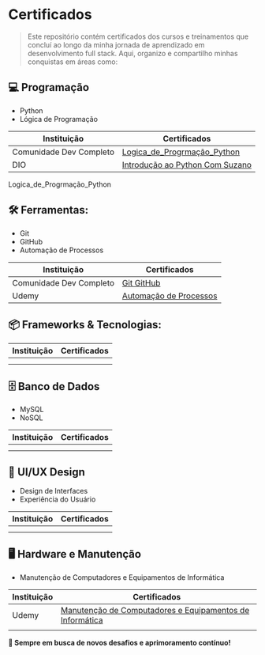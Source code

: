 # Certificados

>Este repositório contém certificados dos cursos e treinamentos que concluí ao longo da minha jornada de aprendizado em desenvolvimento full stack. Aqui, organizo e compartilho minhas conquistas em áreas como:


## 💻 Programação

- Python
- Lógica de Programação

 | Instituição | Certificados |
 |--------|--------------|
 | Comunidade Dev Completo | [Logica_de_Progrmação_Python]([link2](https://raw.githubusercontent.com/N3TO0/Certificados/refs/heads/main/Programação/Logica_de_Progrmação_Python_Git_GitHub-Comunidade-Dev-Completo.jfif)) | 
 | DIO | [Introdução ao Python Com Suzano]([https://raw.githubusercontent.com/N3TO0/Certificados/refs/heads/main/Ferramentas/Git_GitHub-Comunidade-Dev-Completo.jfif](https://github.com/N3TO0/Certificados/blob/main/Programação/Introdução_ao_Python_Com_Suzano.pdf)) | 
 

Logica_de_Progrmação_Python

## 🛠️ Ferramentas: 

- Git
- GitHub
- Automação de Processos

 | Instituição | Certificados |
 |--------|--------------|
 | Comunidade Dev Completo | [Git GitHub](https://raw.githubusercontent.com/N3TO0/Certificados/refs/heads/main/Ferramentas/Git_GitHub-Comunidade-Dev-Completo.jfif) | 
 | Udemy | [Automação de Processos](link2) | 

## 📦 Frameworks & Tecnologias: 


 | Instituição | Certificados |
 |--------|--------------|
 |  |  | 
 |  | []() | 
 
## 🗄️ Banco de Dados  
- MySQL  
- NoSQL

 | Instituição | Certificados |
 |--------|--------------|
 |  |  | 
 |  | []() | 

## 🎨 UI/UX Design  
- Design de Interfaces  
- Experiência do Usuário

 | Instituição | Certificados |
 |--------|--------------|
 |  |  | 
 |  | []() | 


## 🖥️ Hardware e Manutenção  
- Manutenção de Computadores e Equipamentos de Informática

 | Instituição | Certificados |
 |--------|--------------|
 | Udemy | [Manutenção de Computadores e Equipamentos de Informática](https://www.udemy.com/certificate/UC-971a3955-82ba-4c33-bfeb-1b149b009b33/) | 
 |  | []() | 

**🚀 Sempre em busca de novos desafios e aprimoramento contínuo!**
